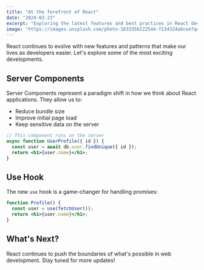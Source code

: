 ```yaml
---
title: "At the forefront of React"
date: "2024-03-23"
excerpt: "Exploring the latest features and best practices in React development."
image: "https://images.unsplash.com/photo-1633356122544-f134324a6cee?q=80&w=2070&auto=format&fit=crop"
---
```


React continues to evolve with new features and patterns that make our lives as developers easier. Let's explore some of the most exciting developments.

## Server Components

Server Components represent a paradigm shift in how we think about React applications. They allow us to:

- Reduce bundle size
- Improve initial page load
- Keep sensitive data on the server

```jsx
// This component runs on the server
async function UserProfile({ id }) {
  const user = await db.user.findUnique({ id });
  return <h1>{user.name}</h1>;
}
```

## Use Hook

The new `use` hook is a game-changer for handling promises:

```jsx
function Profile() {
  const user = use(fetchUser());
  return <h1>{user.name}</h1>;
}
```

## What's Next?

React continues to push the boundaries of what's possible in web development. Stay tuned for more updates!
